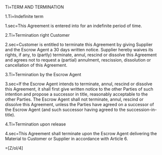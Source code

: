 Ti=TERM AND TERMINATION

1.Ti=Indefinite term

1.sec=This Agreement is entered into for an indefinite period of time.

2.Ti=Termination right Customer

2.sec=Customer is entitled to terminate this Agreement by giving Supplier and the Escrow Agent a 30 days written notice. Supplier hereby waives its rights, if any, to (partly) terminate, annul, rescind or dissolve this Agreement and agrees not to request a (partial) annulment, rescission, dissolution or cancellation of this Agreement.

3.Ti=Termination by the Escrow Agent

3.sec=If the Escrow Agent intends to terminate, annul, rescind or dissolve this Agreement, it shall first give written notice to the other Parties of such intention and propose a successor in title, reasonably acceptable to the other Parties. The Escrow Agent shall not terminate, annul, rescind or dissolve this Agreement, unless the Parties have agreed on a successor of the Escrow Agent (and such successor having agreed to the succession-in-title).

4.Ti=Termination upon release

4.sec=This Agreement shall terminate upon the Escrow Agent delivering the Material to Customer or Supplier in accordance with Article 6.

=[Z/ol/4]